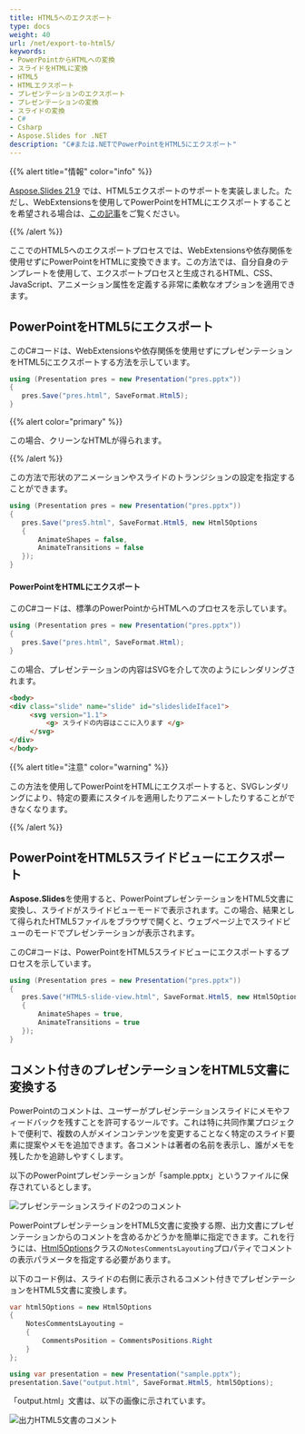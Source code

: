 ```yaml
---
title: HTML5へのエクスポート
type: docs
weight: 40
url: /net/export-to-html5/
keywords:
- PowerPointからHTMLへの変換
- スライドをHTMLに変換
- HTML5
- HTMLエクスポート
- プレゼンテーションのエクスポート
- プレゼンテーションの変換
- スライドの変換
- C#
- Csharp
- Aspose.Slides for .NET
description: "C#または.NETでPowerPointをHTML5にエクスポート"
---
```


{{% alert title="情報" color="info" %}}

[Aspose.Slides 21.9](/slides/net/aspose-slides-for-net-21-9-release-notes/) では、HTML5エクスポートのサポートを実装しました。ただし、WebExtensionsを使用してPowerPointをHTMLにエクスポートすることを希望される場合は、[この記事](/slides/net/web-extensions/)をご覧ください。 

{{% /alert %}} 

ここでのHTML5へのエクスポートプロセスでは、WebExtensionsや依存関係を使用せずにPowerPointをHTMLに変換できます。この方法では、自分自身のテンプレートを使用して、エクスポートプロセスと生成されるHTML、CSS、JavaScript、アニメーション属性を定義する非常に柔軟なオプションを適用できます。

## **PowerPointをHTML5にエクスポート**

このC#コードは、WebExtensionsや依存関係を使用せずにプレゼンテーションをHTML5にエクスポートする方法を示しています。

```c#
using (Presentation pres = new Presentation("pres.pptx"))
{
   pres.Save("pres.html", SaveFormat.Html5);
}
```

{{% alert color="primary" %}} 

この場合、クリーンなHTMLが得られます。 

{{% /alert %}}

この方法で形状のアニメーションやスライドのトランジションの設定を指定することができます。

```c#
using (Presentation pres = new Presentation("pres.pptx"))
{
   pres.Save("pres5.html", SaveFormat.Html5, new Html5Options
   {
       AnimateShapes = false,
       AnimateTransitions = false
   });
}
```

#### **PowerPointをHTMLにエクスポート**

このC#コードは、標準のPowerPointからHTMLへのプロセスを示しています。

```c#
using (Presentation pres = new Presentation("pres.pptx"))
{
   pres.Save("pres.html", SaveFormat.Html);
}
```

この場合、プレゼンテーションの内容はSVGを介して次のようにレンダリングされます。

```html
<body>
<div class="slide" name="slide" id="slideslideIface1">
     <svg version="1.1">
         <g> スライドの内容はここに入ります </g>
     </svg>
</div>
</body>
```

{{% alert title="注意" color="warning" %}} 

この方法を使用してPowerPointをHTMLにエクスポートすると、SVGレンダリングにより、特定の要素にスタイルを適用したりアニメートしたりすることができなくなります。 

{{% /alert %}}

## **PowerPointをHTML5スライドビューにエクスポート**

**Aspose.Slides**を使用すると、PowerPointプレゼンテーションをHTML5文書に変換し、スライドがスライドビューモードで表示されます。この場合、結果として得られたHTML5ファイルをブラウザで開くと、ウェブページ上でスライドビューのモードでプレゼンテーションが表示されます。 

このC#コードは、PowerPointをHTML5スライドビューにエクスポートするプロセスを示しています。

```c#
using (Presentation pres = new Presentation("pres.pptx"))
{
   pres.Save("HTML5-slide-view.html", SaveFormat.Html5, new Html5Options
   {
       AnimateShapes = true,
       AnimateTransitions = true
   });
}
```

## コメント付きのプレゼンテーションをHTML5文書に変換する

PowerPointのコメントは、ユーザーがプレゼンテーションスライドにメモやフィードバックを残すことを許可するツールです。これは特に共同作業プロジェクトで便利で、複数の人がメインコンテンツを変更することなく特定のスライド要素に提案やメモを追加できます。各コメントは著者の名前を表示し、誰がメモを残したかを追跡しやすくします。

以下のPowerPointプレゼンテーションが「sample.pptx」というファイルに保存されているとします。

![プレゼンテーションスライドの2つのコメント](two_comments_pptx.png)

PowerPointプレゼンテーションをHTML5文書に変換する際、出力文書にプレゼンテーションからのコメントを含めるかどうかを簡単に指定できます。これを行うには、[Html5Options](https://reference.aspose.com/slides/net/aspose.slides.export/html5options/)クラスの`NotesCommentsLayouting`プロパティでコメントの表示パラメータを指定する必要があります。

以下のコード例は、スライドの右側に表示されるコメント付きでプレゼンテーションをHTML5文書に変換します。
```cs
var html5Options = new Html5Options
{
    NotesCommentsLayouting =
    {
        CommentsPosition = CommentsPositions.Right
    }
};

using var presentation = new Presentation("sample.pptx");
presentation.Save("output.html", SaveFormat.Html5, html5Options);
```

「output.html」文書は、以下の画像に示されています。

![出力HTML5文書のコメント](two_comments_html5.png)